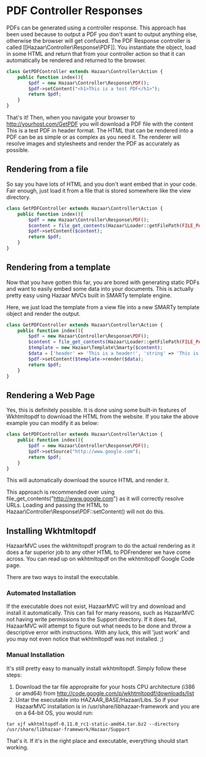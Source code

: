# PDF Controller Responses

PDFs can be generated using a controller response. This approach has been used because to output a PDF you don't want to output anything else, otherwise the browser will get confused. The PDF Response controller is called [[Hazaar\Controller\Response\PDF]]. You instantiate the object, load in some HTML and return that from your controller action so that it can automatically be rendered and returned to the browser.

```php
class GetPDFController extends Hazaar\Controller\Action {
    public function index(){
        $pdf = new Hazaar\Controller\Response\PDF();
        $pdf->setContent("<h1>This is a test PDF</h1>");
        return $pdf;
    }
}
```

That's it! Then, when you navigate your browser to http://yourhost.com/GetPDF you will download a PDF file with the content This is a test PDF in header format. The HTML that can be rendered into a PDF can be as simple or as complex as you need it. The renderer will resolve images and stylesheets and render the PDF as accurately as possible.

## Rendering from a file

So say you have lots of HTML and you don't want embed that in your code.  Fair enough, just load it from a file that is stored somewhere like the view directory.

```php
class GetPDFController extends Hazaar\Controller\Action {
    public function index(){
        $pdf = new Hazaar\Controller\Response\PDF();
        $content = file_get_contents(Hazaar\Loader::getFilePath(FILE_PATH_VIEW, 'pdf/testpdf.html'));
        $pdf->setContent($content);
        return $pdf;
    }
}
```

## Rendering from a template

Now that you have gotten this far, you are bored with generating static PDFs and want to easily embed some data into your documents.  This is actually pretty easy using Hazaar MVCs built in SMARTy template engine.

Here, we just load the template from a view file into a new SMARTy template object and render the output.

```php
class GetPDFController extends Hazaar\Controller\Action {
    public function index(){
        $pdf = new Hazaar\Controller\Response\PDF();
        $content = file_get_contents(Hazaar\Loader::getFilePath(FILE_PATH_VIEW, 'pdf/testpdf.html'));
        $template = new Hazaar\Template\Smarty($content);
        $data = ['header' => 'This is a header!', 'string' => 'This is a string of text!'];
        $pdf->setContent($template->render($data);
        return $pdf;
    }
}
```

## Rendering a Web Page

Yes, this is definitely possible. It is done using some built-in features of Wkhtmltopdf to download the HTML from the website.
If you take the above example you can modify it as below:

```php
class GetPDFController extends Hazaar\Controller\Action {
    public function index(){
        $pdf = new Hazaar\Controller\Response\PDF();
        $pdf->setSource("http://www.google.com");
        return $pdf;
    }
}
```

This will automatically download the source HTML and render it.

This approach is recommended over using file_get_contents("http://www.google.com") as it will correctly resolve URLs. Loading and passing the HTML to Hazaar\Controller\Response\PDF::setContent() will not do this.

## Installing Wkhtmltopdf

HazaarMVC uses the wkhtmltopdf program to do the actual rendering as it does a far superior job to any other HTML to PDFrenderer we have come across.
You can read up on wkhtmltopdf on the wkhtmltopdf Google Code page.

There are two ways to install the executable.

### Automated Installation

If the executable does not exist, HazaarMVC will try and download and install it automatically. This can fail for many reasons, such as HazaarMVC not having write permissions to the Support directory. If it does fail, HazaarMVC will attempt to figure out what needs to be done and throw a descriptive error with instructions. With any luck, this will 'just work' and you may not even notice that wkhtmltopdf was not installed. ;)

### Manual Installation

It's still pretty easy to manually install wkhtmltopdf. Simply follow these steps:

1. Download the tar file appropraite for your hosts CPU architecture (i386 or amd64) from http://code.google.com/p/wkhtmltopdf/downloads/list
2. Untar the executable into HAZAAR_BASE/Hazaar/Libs. So if your HazaarMVC installation is in /usr/share/libhazaar-framework and you are on a 64-bit OS, you would run:

```
tar xjf wkhtmltopdf-0.11.0_rc1-static-amd64.tar.bz2 --directory /usr/share/libhazaar-framework/Hazaar/Support
```

That's it. If it's in the right place and executable, everything should start working.